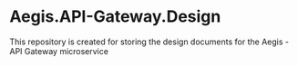# Aegis.API-Gateway.Design
This repository is created for storing the design documents for the Aegis - API Gateway microservice

